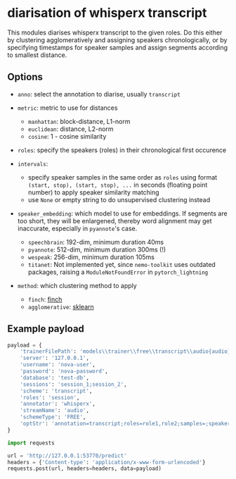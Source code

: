 # diarisation of whisperx transcript

This modules diarises whisperx transcript to the given roles. Do this either by clustering agglomeratively and assigning speakers chronologically, or by specifying timestamps for speaker samples and assign segments according to smallest distance.

## Options

- `anno`: select the annotation to diarise, usually `transcript`
  
- `metric`: metric to use for distances
    - `manhattan`: block-distance, L1-norm
    - `euclidean`: distance, L2-norm
    - `cosine`: 1 - cosine similarity

- `roles`: specify the speakers (roles) in their chronological first occurence

- `intervals`:
    - specify speaker samples in the same order as `roles` using format `(start, stop), (start, stop), ...` in seconds (floating point number) to apply speaker similarity matching
    - use `None` or empty string to do unsupervised clustering instead
 
- `speaker_embedding`: which model to use for embeddings. If segments are too short, they will be enlargened, thereby word alignment may get inaccurate, especially in `pyannote`'s case.
    - `speechbrain`: 192-dim, minimum duration 40ms
    - `pyannote`: 512-dim, minimum duration 300ms (!)
    - `wespeak`: 256-dim, minimum duration 105ms
    - `titanet`: Not implemented yet, since `nemo-toolkit` uses outdated packages, raising a `ModuleNotFoundError` in `pytorch_lightning`

- `method`: which clustering method to apply
    - `finch`: [finch](https://github.com/ssarfraz/FINCH-Clustering/tree/master)
    - `agglomerative`: [sklearn](https://scikit-learn.org/stable/modules/generated/sklearn.cluster.AgglomerativeClustering.html)

## Example payload

```python
payload = {
    'trainerFilePath': 'models\\trainer\\free\\transcript\\audio{audio}\\diarisation\\pyannote.trainer',
    'server': '127.0.0.1',
    'username': 'nova-user',
    'password': 'nova-password',
    'database': 'test-db',
    'sessions': 'session_1;session_2',
    'scheme': 'transcript',
    'roles': 'session',
    'annotator': 'whisperx',
    'streamName': 'audio',
    'schemeType': 'FREE',
    'optStr': 'annotation=transcript;roles=role1,role2;samples=;speaker_embedding=speechbrain;method=finch;metric=cosine'
}

import requests

url = 'http://127.0.0.1:53770/predict'
headers = {'Content-type': 'application/x-www-form-urlencoded'}
requests.post(url, headers=headers, data=payload)
```


